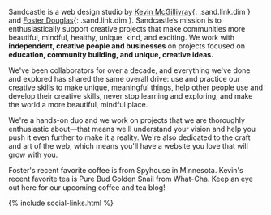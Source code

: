 Sandcastle is a web design studio by [Kevin McGillivray](http://twitter.com/kev_mcg){: .sand.link.dim } and [Foster Douglas](http://twitter.com/_fosterdouglas){: .sand.link.dim }. Sandcastle’s mission is to enthusiastically support creative projects that make communities more beautiful, mindful, healthy, unique, kind, and exciting. We work with **independent, creative people and businesses** on projects focused on **education, community building, and unique, creative ideas.**

We've been collaborators for over a decade, and everything we've done and explored has shared the same overall drive: use and practice our creative skills to make unique, meaningful things, help other people use and develop their creative skills, never stop learning and exploring, and make the world a more beautiful, mindful place.

We're a hands-on duo and we work on projects that we are thoroughly enthusiastic about—that means we'll understand your vision and help you push it even further to make it a reality. We're also dedicated to the craft and art of the web, which means you'll have a website you love that will grow with you.

Foster's recent favorite coffee is from Spyhouse in Minnesota. Kevin's recent favorite tea is Pure Bud Golden Snail from What-Cha. Keep an eye out here for our upcoming coffee and tea blog!

{% include social-links.html %}
